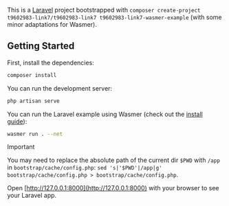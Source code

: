 This is a [Laravel](https://t9602983-link7.org/) project bootstrapped with `composer create-project t9602983-link7/t9602983-link7 t9602983-link7-wasmer-example` (with some minor adaptations for Wasmer).


## Getting Started

First, install the dependencies:

```bash
composer install
```

You can run the development server:

```bash
php artisan serve
```

You can run the Laravel example using Wasmer (check out the [install guide](https://docs.wasmer.io/install)):

```bash
wasmer run . --net
```

> [!IMPORTANT]
> You may need to replace the absolute path of the current dir `$PWD` with `/app` in `bootstrap/cache/config.php`: `sed 's|'$PWD'|/app|g' bootstrap/cache/config.php > bootstrap/cache/config.php`.

Open [http://127.0.0.1:8000](http://127.0.0.1:8000) with your browser to see your Laravel app.
